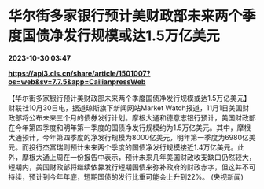 # 华尔街多家银行预计美财政部未来两个季度国债净发行规模或达1.5万亿美元

**2023-10-30 03:47**

**https://api3.cls.cn/share/article/1501007?os=web&sv=7.7.5&app=CailianpressWeb**

【华尔街多家银行预计美财政部未来两个季度国债净发行规模或达1.5万亿美元】财联社10月30日电，据道琼斯旗下新闻网站Market Watch报道，11月1日美国财政部将公布未来三个月的债券发行计划。摩根大通和德意志银行预计，美国财政部在今年第四季度和明年第一季度的国债净发行规模约为1.5万亿美元。其中，摩根大通预计，今年第四季度的净发行规模为8000亿美元，明年第一季度为6980亿美元。而投行杰富瑞则预计未来两个季度的国债净发行规模接近1.4万亿美元。此外，摩根大通上周在一份报告中表示，预计未来几年美国财政收支缺口仍然较大，短期内，美国财政部将继续依靠发行短期国债来弥补政府的财政赤字，但这并不可持续，预计到今年年底，短期国债的发行比重可能会上升到22%。 (央视新闻)